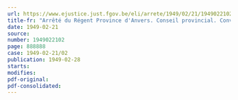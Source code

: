 ```yaml
---
url: https://www.ejustice.just.fgov.be/eli/arrete/1949/02/21/1949022102/justel
title-fr: "Arrêté du Régent Province d'Anvers. Conseil provincial. Convocation"
date: 1949-02-21
source:
number: 1949022102
page: 888888
case: 1949-02-21/02
publication: 1949-02-28
starts:
modifies:
pdf-original:
pdf-consolidated:
---
```


